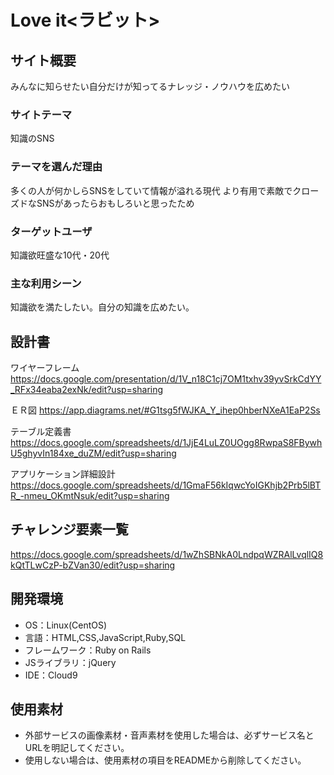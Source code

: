 # Love it<ラビット>

## サイト概要
みんなに知らせたい自分だけが知ってるナレッジ・ノウハウを広めたい

### サイトテーマ
知識のSNS

### テーマを選んだ理由
多くの人が何かしらSNSをしていて情報が溢れる現代
より有用で素敵でクローズドなSNSがあったらおもしろいと思ったため

### ターゲットユーザ
知識欲旺盛な10代・20代

### 主な利用シーン
知識欲を満たしたい。自分の知識を広めたい。

## 設計書
ワイヤーフレーム
https://docs.google.com/presentation/d/1V_n18C1cj7OM1txhv39yvSrkCdYY_RFx34eaba2exNk/edit?usp=sharing

ＥＲ図
https://app.diagrams.net/#G1tsg5fWJKA_Y_ihep0hberNXeA1EaP2Ss

テーブル定義書
https://docs.google.com/spreadsheets/d/1JjE4LuLZ0UOgg8RwpaS8FBywhU5ghyvIn184xe_duZM/edit?usp=sharing

アプリケーション詳細設計
https://docs.google.com/spreadsheets/d/1GmaF56kIqwcYoIGKhjb2Prb5lBTR_-nmeu_OKmtNsuk/edit?usp=sharing
## チャレンジ要素一覧
https://docs.google.com/spreadsheets/d/1wZhSBNkA0LndpqWZRAlLvqlIQ8kQtTLwCzP-bZVan30/edit?usp=sharing

## 開発環境
- OS：Linux(CentOS)
- 言語：HTML,CSS,JavaScript,Ruby,SQL
- フレームワーク：Ruby on Rails
- JSライブラリ：jQuery
- IDE：Cloud9

## 使用素材
- 外部サービスの画像素材・音声素材を使用した場合は、必ずサービス名とURLを明記してください。
- 使用しない場合は、使用素材の項目をREADMEから削除してください。

